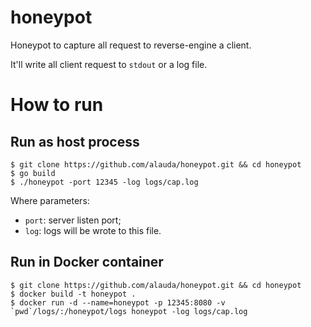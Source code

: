 # honeypot

Honeypot to capture all request to reverse-engine a client.

It'll write all client request to `stdout` or a log file.

# How to run


## Run as host process

```
$ git clone https://github.com/alauda/honeypot.git && cd honeypot
$ go build
$ ./honeypot -port 12345 -log logs/cap.log
```


Where parameters:

- `port`: server listen port;
- `log`: logs will be wrote to this file.



## Run in Docker container

```
$ git clone https://github.com/alauda/honeypot.git && cd honeypot
$ docker build -t honeypot .
$ docker run -d --name=honeypot -p 12345:8080 -v `pwd`/logs/:/honeypot/logs honeypot -log logs/cap.log
```
